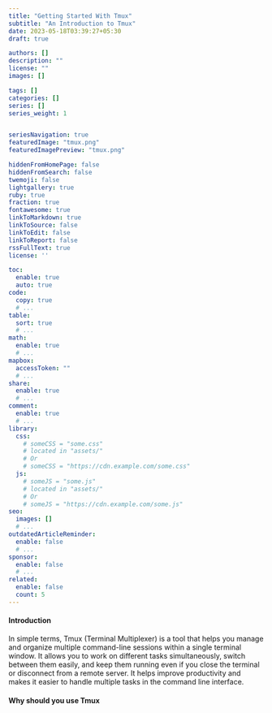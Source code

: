 ```yaml
---
title: "Getting Started With Tmux"
subtitle: "An Introduction to Tmux"
date: 2023-05-18T03:39:27+05:30
draft: true

authors: []
description: ""
license: ""
images: []

tags: []
categories: []
series: []
series_weight: 1


seriesNavigation: true
featuredImage: "tmux.png"
featuredImagePreview: "tmux.png"

hiddenFromHomePage: false
hiddenFromSearch: false
twemoji: false
lightgallery: true
ruby: true
fraction: true
fontawesome: true
linkToMarkdown: true
linkToSource: false
linkToEdit: false
linkToReport: false
rssFullText: true
license: ''

toc:
  enable: true
  auto: true
code:
  copy: true
  # ...
table:
  sort: true
  # ...
math:
  enable: true
  # ...
mapbox:
  accessToken: ""
  # ...
share:
  enable: true
  # ...
comment:
  enable: true
  # ...
library:
  css:
    # someCSS = "some.css"
    # located in "assets/"
    # Or
    # someCSS = "https://cdn.example.com/some.css"
  js:
    # someJS = "some.js"
    # located in "assets/"
    # Or
    # someJS = "https://cdn.example.com/some.js"
seo:
  images: []
  # ...
outdatedArticleReminder:
  enable: false
  # ...
sponsor:
  enable: false
  # ...
related:
  enable: false
  count: 5
---
```


#### Introduction

In simple terms, Tmux (Terminal Multiplexer) is a tool that helps you manage and organize multiple command-line sessions within a single terminal window. 
It allows you to work on different tasks simultaneously, switch between them easily, and keep them running even if you close the terminal or disconnect from a remote server. 
It helps improve productivity and makes it easier to handle multiple tasks in the command line interface.

#### Why should you use Tmux

